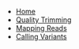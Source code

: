 <!-- docs/_sidebar.md -->

* [Home](/)
* [Quality Trimming](qualitytrimming.md)
* [Mapping Reads](readmapping.md)
* [Calling Variants](variantcalling.md)